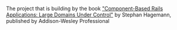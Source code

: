 The project that is building by the book ["Component-Based Rails Applications: Large Domains Under Control"](http://www.informit.com/store/component-based-rails-applications-large-domains-under-9780134774589) by
Stephan Hagemann, published by Addison-Wesley Professional